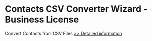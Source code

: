 # Contacts CSV Converter Wizard - Business License
Convert Contacts from CSV Files
[>> Detailed information](https://secure.shareit.com/shareit/product.html?productid=300857087&affiliateid=200057808)